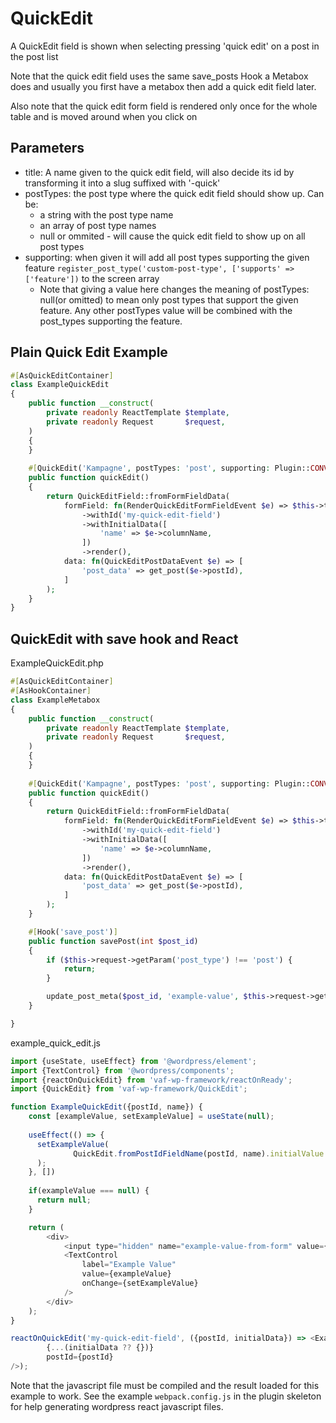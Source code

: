 # QuickEdit

A QuickEdit field is shown when selecting pressing 'quick edit' on a post in the post list

Note that the quick edit field uses the same save_posts Hook a Metabox does and usually you first have a metabox then
add a quick edit field later.

Also note that the quick edit form field is rendered only once for the whole table and is moved around when you click on


## Parameters

- title: A name given to the quick edit field, will also decide its id by transforming it into a slug suffixed with '-quick'
- postTypes: the post type where the quick edit field should show up. Can be:
  - a string with the post type name
  - an array of post type names
  - null or ommited - will cause the quick edit field to show up on all post types
- supporting: when given it will add all post types supporting the given feature
  `register_post_type('custom-post-type', ['supports' => ['feature'])` to the screen array
  - Note that giving a value here changes the meaning of postTypes: null(or omitted) to mean only post types that support
    the given feature. Any other postTypes value will be combined with the post_types supporting the feature.

## Plain Quick Edit Example

```php
#[AsQuickEditContainer]
class ExampleQuickEdit
{
    public function __construct(
        private readonly ReactTemplate $template,
        private readonly Request       $request,
    )
    {
    }
    
    #[QuickEdit('Kampagne', postTypes: 'post', supporting: Plugin::CONVERSIONS_POST_TYPE_FEATURE)]
    public function quickEdit()
    {
        return QuickEditField::fromFormFieldData(
            formField: fn(RenderQuickEditFormFieldEvent $e) => $this->template
                ->withId('my-quick-edit-field')
                ->withInitialData([
                    'name' => $e->columnName,
                ])
                ->render(),
            data: fn(QuickEditPostDataEvent $e) => [
                'post_data' => get_post($e->postId),
            ]
        );
    }
}
```

## QuickEdit with save hook and React

ExampleQuickEdit.php
```php
#[AsQuickEditContainer]
#[AsHookContainer]
class ExampleMetabox
{
    public function __construct(
        private readonly ReactTemplate $template,
        private readonly Request       $request,
    )
    {
    }
    
    #[QuickEdit('Kampagne', postTypes: 'post', supporting: Plugin::CONVERSIONS_POST_TYPE_FEATURE)]
    public function quickEdit()
    {
        return QuickEditField::fromFormFieldData(
            formField: fn(RenderQuickEditFormFieldEvent $e) => $this->template
                ->withId('my-quick-edit-field')
                ->withInitialData([
                    'name' => $e->columnName,
                ])
                ->render(),
            data: fn(QuickEditPostDataEvent $e) => [
                'post_data' => get_post($e->postId),
            ]
        );
    }

    #[Hook('save_post')]
    public function savePost(int $post_id)
    {
        if ($this->request->getParam('post_type') !== 'post') {
            return;
        }

        update_post_meta($post_id, 'example-value', $this->request->getParam('example-value-from-form');
    }

}
```

example_quick_edit.js
```javascript
import {useState, useEffect} from '@wordpress/element';
import {TextControl} from '@wordpress/components';
import {reactOnQuickEdit} from 'vaf-wp-framework/reactOnReady';
import {QuickEdit} from 'vaf-wp-framework/QuickEdit';

function ExampleQuickEdit({postId, name}) {
    const [exampleValue, setExampleValue] = useState(null);
    
    useEffect(() => {
      setExampleValue(
              QuickEdit.fromPostIdFieldName(postId, name).initialValue
      );
    }, [])
  
    if(exampleValue === null) {
      return null;
    }

    return (
        <div>
            <input type="hidden" name="example-value-from-form" value={exampleValue} />
            <TextControl
                label="Example Value"
                value={exampleValue}
                onChange={setExampleValue}
            />
        </div>
    );
}

reactOnQuickEdit('my-quick-edit-field', ({postId, initialData}) => <ExampleQuickEdit
        {...(initialData ?? {})}
        postId={postId}
/>);
```

Note that the javascript file must be compiled and the result loaded for this example to work. See the example
`webpack.config.js` in the plugin skeleton for help generating wordpress react javascript files.
